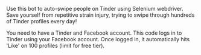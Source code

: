 Use this bot to auto-swipe people on Tinder using Selenium webdriver. 
Save yourself from repetitive strain injury, trying to swipe through hundreds of Tinder profiles every day!

You need to have a Tinder and Facebook account. This code logs in to Tinder using your Facebook account. 
Once logged in, it automatically hits 'Like' on 100 profiles (limit for free tier).
